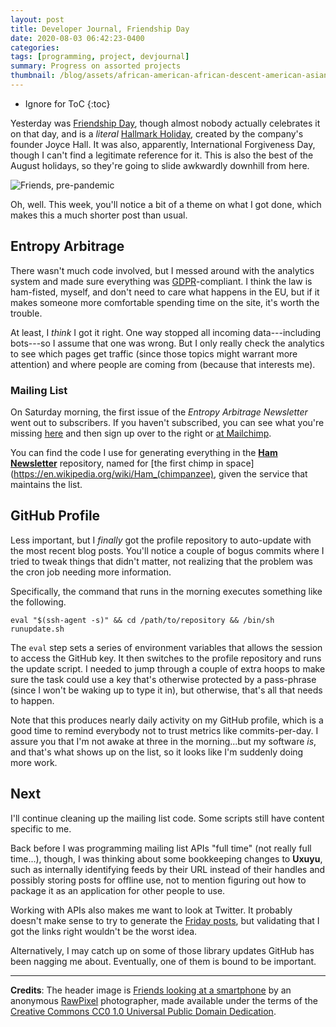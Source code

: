 ```yaml
---
layout: post
title: Developer Journal, Friendship Day
date: 2020-08-03 06:42:23-0400
categories:
tags: [programming, project, devjournal]
summary: Progress on assorted projects
thumbnail: /blog/assets/african-american-african-descent-american-asian-black-casual-1444755-pxhere.com.png
---
```


* Ignore for ToC
{:toc}

Yesterday was [Friendship Day](https://en.wikipedia.org/wiki/Friendship_Day), though almost nobody actually celebrates it on that day, and is a *literal* [Hallmark Holiday](https://en.wikipedia.org/wiki/Hallmark_holiday), created by the company's founder Joyce Hall.  It was also, apparently, International Forgiveness Day, though I can't find a legitimate reference for it.  This is also the best of the August holidays, so they're going to slide awkwardly downhill from here.

![Friends, pre-pandemic](/blog/assets/african-american-african-descent-american-asian-black-casual-1444755-pxhere.com.png "Friends, pre-pandemic")

Oh, well.  This week, you'll notice a bit of a theme on what I got done, which makes this a much shorter post than usual.

## Entropy Arbitrage

There wasn't much code involved, but I messed around with the analytics system and made sure everything was [GDPR](https://en.wikipedia.org/wiki/General_Data_Protection_Regulation)-compliant.  I think the law is ham-fisted, myself, and don't need to care what happens in the EU, but if it makes someone more comfortable spending time on the site, it's worth the trouble.

At least, I *think* I got it right.  One way stopped all incoming data---including bots---so I assume that one was wrong.  But I only really check the analytics to see which pages get traffic (since those topics might warrant more attention) and where people are coming from (because that interests me).

### Mailing List

On Saturday morning, the first issue of the *Entropy Arbitrage Newsletter* went out to subscribers.  If you haven't subscribed, you can see what you're missing [here](https://us10.campaign-archive.com/home/?u=39cc1ef2dc4f7d494dad7f2be&id=92065b6dcf) and then sign up over to the right or [at Mailchimp](https://entropy-arbitrage.mailchimpsites.com/).

You can find the code I use for generating everything in the [**Ham Newsletter**](https://github.com/jcolag/ham-newsletter) repository, named for [the first chimp in space](https://en.wikipedia.org/wiki/Ham_(chimpanzee), given the service that maintains the list.

## GitHub Profile

Less important, but I *finally* got the profile repository to auto-update with the most recent blog posts.  You'll notice a couple of bogus commits where I tried to tweak things that didn't matter, not realizing that the problem was the cron job needing more information.

Specifically, the command that runs in the morning executes something like the following.

```console
eval "$(ssh-agent -s)" && cd /path/to/repository && /bin/sh runupdate.sh
```

The `eval` step sets a series of environment variables that allows the session to access the GitHub key.  It then switches to the profile repository and runs the update script.  I needed to jump through a couple of extra hoops to make sure the task could use a key that's otherwise protected by a pass-phrase (since I won't be waking up to type it in), but otherwise, that's all that needs to happen.

Note that this produces nearly daily activity on my GitHub profile, which is a good time to remind everybody not to trust metrics like commits-per-day.  I assure you that I'm not awake at three in the morning...but my software *is*, and that's what shows up on the list, so it looks like I'm suddenly doing more work.

## Next

I'll continue cleaning up the mailing list code.  Some scripts still have content specific to me.

Back before I was programming mailing list APIs "full time" (not really full time...), though, I was thinking about some bookkeeping changes to **Uxuyu**, such as internally identifying feeds by their URL instead of their handles and possibly storing posts for offline use, not to mention figuring out how to package it as an application for other people to use.

Working with APIs also makes me want to look at Twitter.  It probably doesn't make sense to try to generate the [Friday posts](/blog/tag/linkdump/), but validating that I got the links right wouldn't be the worst idea.

Alternatively, I may catch up on some of those library updates GitHub has been nagging me about.  Eventually, one of them is bound to be important.

* * *

**Credits**:  The header image is [Friends looking at a smartphone](https://pxhere.com/en/photo/1444755) by an anonymous [RawPixel](http://www.rawpixel.com/) photographer, made available under the terms of the [Creative Commons CC0 1.0 Universal Public Domain Dedication](https://creativecommons.org/publicdomain/zero/1.0/).
